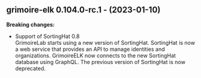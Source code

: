 ## grimoire-elk 0.104.0-rc.1 - (2023-01-10)

**Breaking changes:**

 * Support of SortingHat 0.8\
   GrimoireLab starts using a new version of SortingHat.  SortingHat is
   now a web service that provides an API to manage identities and
   organizations. GrimoireELK now connects to the new SortingHat database
   using GraphQL.  The previous version of SortingHat is now deprecated.

